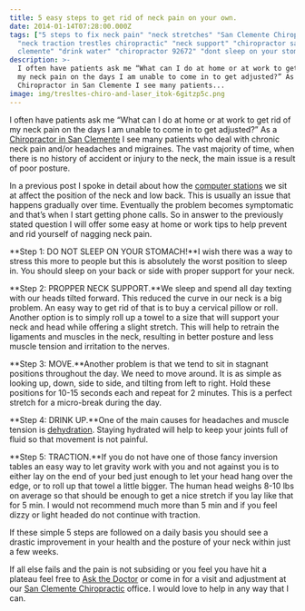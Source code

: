 ```yaml
---
title: 5 easy steps to get rid of neck pain on your own.
date: 2014-01-14T07:28:00.000Z
tags: ["5 steps to fix neck pain" "neck stretches" "San Clemente Chiropractic"
  "neck traction trestles chiropractic" "neck support" "chiropractor san
  clemente" "drink water" "chiropractor 92672" "dont sleep on your stomach"]
description: >-
  I often have patients ask me “What can I do at home or at work to get rid of
  my neck pain on the days I am unable to come in to get adjusted?” As a
  Chiropractor in San Clemente I see many patients...
image: img/tresltes-chiro-and-laser_itok-6gitzp5c.png
---
```

I often have patients ask me “What can I do at home or at work to get rid of my neck pain on the days I am unable to come in to get adjusted?” As a[](<>) [Chiropractor in San Clemente](../index.html "Chiropractor in San Clemente") I see many patients who deal with chronic neck pain and/or headaches and migraines. The vast majority of time, when there is no history of accident or injury to the neck, the main issue is a result of poor posture.

In a previous post I spoke in detail about how the [computer stations](why-are-you-letting-your-computer-destroy-you.html "computer posture") we sit at affect the position of the neck and low back. This is usually an issue that happens gradually over time. Eventually the problem becomes symptomatic and that’s when I start getting phone calls. So in answer to the previously stated question I will offer some easy at home or work tips to help prevent and rid yourself of nagging neck pain.

**Step 1: DO NOT SLEEP ON YOUR STOMACH!**I wish there was a way to stress this more to people but this is absolutely the worst position to sleep in. You should sleep on your back or side with proper support for your neck.

**Step 2: PROPPER NECK SUPPORT.**We sleep and spend all day texting with our heads tilted forward. This reduced the curve in our neck is a big problem. An easy way to get rid of that is to buy a cervical pillow or roll. Another option is to simply roll up a towel to a size that will support your neck and head while offering a slight stretch. This will help to retrain the ligaments and muscles in the neck, resulting in better posture and less muscle tension and irritation to the nerves.

**Step 3: MOVE.**Another problem is that we tend to sit in stagnant positions throughout the day. We need to move around. It is as simple as looking up, down, side to side, and tilting from left to right. Hold these positions for 10-15 seconds each and repeat for 2 minutes. This is a perfect stretch for a micro-break during the day.

**Step 4: DRINK UP.**One of the main causes for headaches and muscle tension is[](<>) [dehydration](are-you-choosing-death-h2o.html "dehydration"). Staying hydrated will help to keep your joints full of fluid so that movement is not painful.

**Step 5: TRACTION.**If you do not have one of those fancy inversion tables an easy way to let gravity work with you and not against you is to either lay on the end of your bed just enough to let your head hang over the edge, or to roll up that towel a little bigger. The human head weighs 8-10 lbs on average so that should be enough to get a nice stretch if you lay like that for 5 min. I would not recommend much more than 5 min and if you feel dizzy or light headed do not continue with traction.

If these simple 5 steps are followed on a daily basis you should see a drastic improvement in your health and the posture of your neck within just a few weeks.

If all else fails and the pain is not subsiding or you feel you have hit a plateau feel free to [Ask the Doctor](../ask-doctor.html "Ask the Doctor") or come in for a visit and adjustment at our[](<>) [San Clemente Chiropractic](../index.html "San Clemente Chiropractic") office. I would love to help in any way that I can.